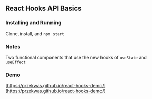 ## React Hooks API Basics

### Installing and Running
Clone, install, and `npm start`

### Notes
Two functional components that use the new hooks of `useState` and `useEffect`

### Demo
[https://przekwas.github.io/react-hooks-demo/](https://przekwas.github.io/react-hooks-demo/)
